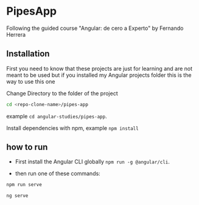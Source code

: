 # PipesApp

Following the guided course "Angular: de cero a Experto" by Fernando Herrera

## Installation

First you need to know that these projects are just for learning and are not meant to be used but if you installed my Angular projects folder this is the way to use this one

Change Directory to the folder of the project

```bash
cd <repo-clone-name>/pipes-app
```

example `cd angular-studies/pipes-app`.

Install dependencies with npm, example `npm install`

## how to run

- First install the Angular CLI globally `npm run -g @angular/cli`.

- then run one of these commands:

```javascript
npm run serve
```

```javascript
ng serve
```
